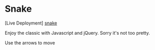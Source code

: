 Snake
=====

[Live Deployment] [snake]

Enjoy the classic with Javascript and jQuery. Sorry it's not too pretty.

Use the arrows to move

[snake]: http://mynameisdaniel.github.io/Snake/
